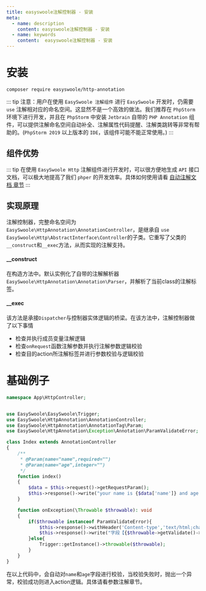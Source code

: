 ```yaml
---
title: easyswoole注解控制器 - 安装
meta:
  - name: description
    content: easyswoole注解控制器 - 安装
  - name: keywords
    content:  easyswoole注解控制器 - 安装
---
```

# 安装
```
composer require easyswoole/http-annotation
```

::: tip
  注意：用户在使用 `EasySwoole 注解组件` 进行 `EasySwoole` 开发时，仍需要 `use` 注解相对应的命名空间。这显然不是一个高效的做法。我们推荐在 `PhpStorm` 环境下进行开发，并且在 `PhpStorm` 中安装 `Jetbrain` 自带的 `PHP Annotation` 组件，可以提供注解命名空间自动补全、注解属性代码提醒、注解类跳转等非常有帮助的。(`PhpStorm 2019` 以上版本的 `IDE`，该组件可能不能正常使用。)
:::

## 组件优势

::: tip
  在使用 `EasySwoole Http` 注解组件进行开发时，可以很方便地生成 `API` 接口文档，可以极大地提高了我们 `phper` 的开发效率。具体如何使用请看 [自动注解文档 章节](/HttpServer/Annotation/doc.md)
:::

## 实现原理
注解控制器，完整命名空间为```EasySwoole\HttpAnnotation\AnnotationController```，是继承自
```use EasySwoole\Http\AbstractInterface\Controller```的子类。它重写了父类的```__construct```和```__exec```方法，从而实现的注解支持。
#### __construct
在构造方法中。默认实例化了自带的注解解析器```EasySwoole\HttpAnnotation\Annotation\Parser```，并解析了当前class的注解标签。

#### __exec
该方法是承接```Dispatcher```与控制器实体逻辑的桥梁。在该方法中，注解控制器做了以下事情
- 检查并执行成员变量注解逻辑
- 检查```onRequest```函数注解参数并执行注解参数逻辑校验
- 检查目的action所注解标签并进行参数校验与逻辑校验

# 基础例子
```php
namespace App\HttpController;


use EasySwoole\EasySwoole\Trigger;
use EasySwoole\HttpAnnotation\AnnotationController;
use EasySwoole\HttpAnnotation\AnnotationTag\Param;
use EasySwoole\HttpAnnotation\Exception\Annotation\ParamValidateError;

class Index extends AnnotationController
{
    /**
     * @Param(name="name",required="")
     * @Param(name="age",integer="")
     */
    function index()
    {
        $data = $this->request()->getRequestParam();
        $this->response()->write("your name is {$data['name']} and age {$data['age']}");
    }

    function onException(\Throwable $throwable): void
    {
        if($throwable instanceof ParamValidateError){
            $this->response()->withHeader('Content-type','text/html;charset=utf-8');
            $this->response()->write("字段【{$throwable->getValidate()->getError()->getField()}】校验错误");
        }else{
            Trigger::getInstance()->throwable($throwable);
        }
    }
}
```

在以上代码中，会自动对```name```和```age```字段进行校验，当校验失败时，抛出一个异常，校验成功则进入action逻辑。具体请看参数注解章节。